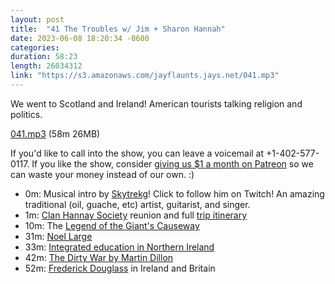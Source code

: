 ```yaml
---
layout: post
title:  "41 The Troubles w/ Jim + Sharon Hannah"
date: 2023-06-08 18:20:34 -0600
categories: 
duration: 58:23
length: 26034312
link: "https://s3.amazonaws.com/jayflaunts.jays.net/041.mp3"
---
```

We went to Scotland and Ireland! American tourists talking religion and
politics.

<a href="{{site.storage_url}}/041.mp3" target="_blank">041.mp3</a> (58m 26MB)

If you'd like to call into the show, you can leave a voicemail at +1-402-577-0117.
If you like the show, consider [giving us $1 a month on Patreon](https://www.patreon.com/jayflaunts)
so we can waste your money instead of our own. :)

* 0m: Musical intro by [Skytrekg](http://twitch.tv/skytrekg)! Click to follow him on Twitch! An amazing traditional (oil, guache, etc) artist, guitarist, and singer.
* 1m: [Clan Hannay Society](https://clanhannay.org/2023-clan-gathering-tickets-now-available/) reunion and full
[trip itinerary](http://jays.net/2023UK/)
* 10m: The [Legend of the Giant's Causeway](https://en.wikipedia.org/wiki/Giant%27s_Causeway#Legend)
* 31m: [Noel Large](https://theworld.org/stories/2015-07-15/man-used-hunt-belfast-catholics-357-magnum-here-s-his-story)
* 33m: [Integrated education in Northern Ireland](https://en.wikipedia.org/wiki/Integrated_education_in_Northern_Ireland)
* 42m: [The Dirty War by Martin Dillon](https://www.goodreads.com/book/show/834837.The_Dirty_War)
* 52m: [Frederick Douglass](https://en.wikipedia.org/wiki/Frederick_Douglass#Travels_to_Ireland_and_Great_Britain) in Ireland and Britain


